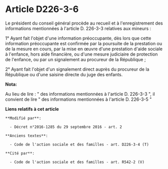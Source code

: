 # Article D226-3-6

Le président du conseil général procède au recueil et à l'enregistrement des informations mentionnées à l'article D. 226-3-3
relatives aux mineurs : 

1° Ayant fait l'objet d'une information préoccupante, dès lors que cette information préoccupante est confirmée par la
poursuite de la prestation ou de la mesure en cours, par la mise en œuvre d'une prestation d'aide sociale à l'enfance, hors
aide financière, ou d'une mesure judiciaire de protection de l'enfance, ou par un signalement au procureur de la
République ; 

2° Ayant fait l'objet d'un signalement direct auprès du procureur de la République ou d'une saisine directe du juge des
enfants.

**Nota:**

Au lieu de lire : " des informations mentionnées à l'article D. 226-3-3  ", il convient de lire " des informations
mentionnées à l'article D.  226-3-5 "

**Liens relatifs à cet article**

	**Modifié par**:

	  - Décret n°2016-1285 du 29 septembre 2016 - art. 2

	**Anciens textes**:

	  - Code de l'action sociale et des familles - art. D226-3-4 (T)

	**Cité par**:

	  - Code de l'action sociale et des familles - art. R542-2 (V)
